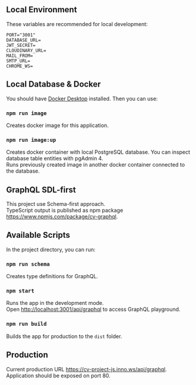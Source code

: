 ## Local Environment

These variables are recommended for local development:

```
PORT="3001"
DATABASE_URL=
JWT_SECRET=
CLOUDINARY_URL=
MAIL_FROM=
SMTP_URL=
CHROME_WS=
```

## Local Database & Docker

You should have [Docker Desktop](https://www.docker.com/products/docker-desktop/) installed.
Then you can use:

### `npm run image`

Creates docker image for this application.

### `npm run image:up`

Creates docker container with local PostgreSQL database. You can inspect database table entities with pgAdmin 4.\
Runs previously created image in another docker container connected to the database.

## GraphQL SDL-first

This project use Schema-first approach.\
TypeScript output is published as npm package https://www.npmjs.com/package/cv-graphql.

## Available Scripts

In the project directory, you can run:

### `npm run schema`

Creates type definitions for GraphQL.

### `npm start`

Runs the app in the development mode.\
Open [http://localhost:3001/api/graphql](http://[::1]:3001/api/graphql) to access GraphQL playground.

### `npm run build`

Builds the app for production to the `dist` folder.

## Production

Current production URL https://cv-project-js.inno.ws/api/graphql. \
Application should be exposed on port 80.
